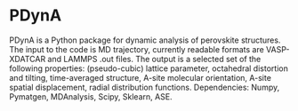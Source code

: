 # PDynA
PDynA is a Python package for dynamic analysis of perovskite structures. 
The input to the code is MD trajectory, currently readable formats are VASP-XDATCAR and LAMMPS .out files. 
The output is a selected set of the following properties: (pseudo-cubic) lattice parameter, octahedral distortion and tilting, time-averaged structure, A-site molecular orientation, A-site spatial displacement, radial distribution functions. 
Dependencies: Numpy, Pymatgen, MDAnalysis, Scipy, Sklearn, ASE. 
